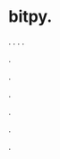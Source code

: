 # bitpy.
.
.
.
.












.






















































.
























.



























.

















































































.































































.

























































































